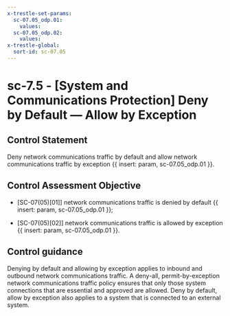 ```yaml
---
x-trestle-set-params:
  sc-07.05_odp.01:
    values:
  sc-07.05_odp.02:
    values:
x-trestle-global:
  sort-id: sc-07.05
---
```


# sc-7.5 - \[System and Communications Protection\] Deny by Default — Allow by Exception

## Control Statement

Deny network communications traffic by default and allow network communications traffic by exception {{ insert: param, sc-07.05_odp.01 }}.

## Control Assessment Objective

- \[SC-07(05)[01]\] network communications traffic is denied by default {{ insert: param, sc-07.05_odp.01 }};

- \[SC-07(05)[02]\] network communications traffic is allowed by exception {{ insert: param, sc-07.05_odp.01 }}.

## Control guidance

Denying by default and allowing by exception applies to inbound and outbound network communications traffic. A deny-all, permit-by-exception network communications traffic policy ensures that only those system connections that are essential and approved are allowed. Deny by default, allow by exception also applies to a system that is connected to an external system.
